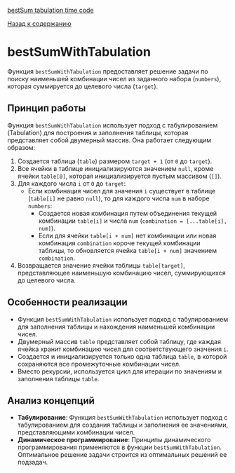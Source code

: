 [bestSum tabulation time code](https://www.youtube.com/watch?v=oBt53YbR9Kk&t=14841s)

[Назад к содержанию](../README.md)

# bestSumWithTabulation

Функция `bestSumWithTabulation` предоставляет решение задачи по поиску наименьшей комбинации чисел из заданного набора (`numbers`), которая суммируется до целевого числа (`target`).

## Принцип работы

Функция `bestSumWithTabulation` использует подход с табулированием (Tabulation) для построения и заполнения таблицы, которая представляет собой двумерный массив. Она работает следующим образом:

1. Создается таблица (`table`) размером `target + 1` (от `0` до `target`).
2. Все ячейки в таблице инициализируются значением `null`, кроме ячейки `table[0]`, которая инициализируется пустым массивом (`[]`).
3. Для каждого числа `i` от `0` до `target`:
    - Если комбинация чисел для значения `i` существует в таблице (`table[i]` не равно `null`), то для каждого числа `num` в наборе `numbers`:
        - Создается новая комбинация путем объединения текущей комбинации `table[i]` и числа `num` (`combination = [...table[i], num]`).
        - Если для ячейки `table[i + num]` нет комбинации или новая комбинация `combination` короче текущей комбинации таблицы, то обновляется ячейка `table[i + num]` значением `combination`.
4. Возвращается значение ячейки таблицы `table[target]`, представляющее наименьшую комбинацию чисел, суммирующихся до целевого числа.

## Особенности реализации

- Функция `bestSumWithTabulation` использует подход с табулированием для заполнения таблицы и нахождения наименьшей комбинации чисел.
- Двумерный массив `table` представляет собой таблицу, где каждая ячейка хранит комбинацию чисел для соответствующего значения `i`.
- Создается и инициализируется только одна таблица `table`, в которой сохраняются все промежуточные комбинации чисел.
- Вместо рекурсии, используется цикл для итерации по значениям и заполнения таблицы `table`.

## Анализ концепций

- **Табулирование**: Функция `bestSumWithTabulation` использует подход с табулированием для создания таблицы и заполнения ее значениями, представляющими комбинации чисел.
- **Динамическое программирование**: Принципы динамического программирования применяются в функции `bestSumWithTabulation`. Оптимальное решение задачи строится из оптимальных решений ее подзадач.